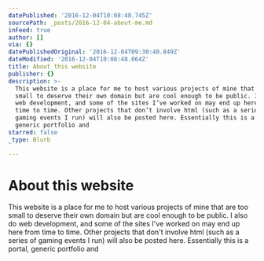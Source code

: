```yaml
---
datePublished: '2016-12-04T10:08:48.745Z'
sourcePath: _posts/2016-12-04-about-me.md
inFeed: true
author: []
via: {}
datePublishedOriginal: '2016-12-04T09:30:40.849Z'
dateModified: '2016-12-04T10:08:48.064Z'
title: About this website
publisher: {}
description: >-
  This website is a place for me to host various projects of mine that are too
  small to deserve their own domain but are cool enough to be public. I also do
  web development, and some of the sites I’ve worked on may end up here from
  time to time. Other projects that don’t involve html (such as a series of
  gaming events I run) will also be posted here. Essentially this is a portal,
  generic portfolio and
starred: false
_type: Blurb

---
```

# About this website

This website is a place for me to host various projects of mine that are too small to deserve their own domain but are cool enough to be public. I also do web development, and some of the sites I've worked on may end up here from time to time. Other projects that don't involve html (such as a series of gaming events I run) will also be posted here. Essentially this is a portal, generic portfolio and